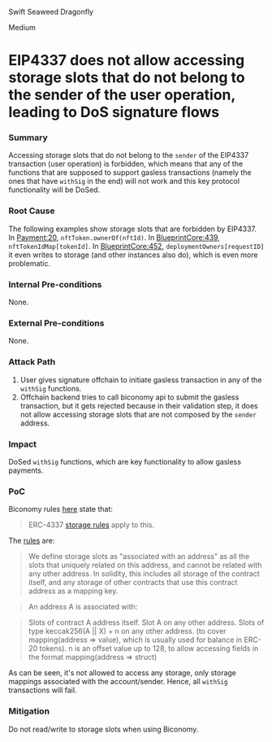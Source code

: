 Swift Seaweed Dragonfly

Medium

# EIP4337 does not allow accessing storage slots that do not belong to the sender of the user operation, leading to DoS signature flows

### Summary

Accessing storage slots that do not belong to the `sender` of the EIP4337 transaction (user operation) is forbidden, which means that any of the functions that are supposed to support gasless transactions (namely the ones that have `withSig` in the end) will not work and this key protocol functionality will be DoSed.

### Root Cause

The following examples show storage slots that are forbidden by EIP4337.
In [Payment:20](https://github.com/sherlock-audit/2025-03-crestal-network/blob/main/crestal-omni-contracts/src/Payment.sol#L20), `nftToken.ownerOf(nftId)`.
In [BlueprintCore:439](https://github.com/sherlock-audit/2025-03-crestal-network/blob/main/crestal-omni-contracts/src/BlueprintCore.sol#L439), `nftTokenIdMap[tokenId]`.
In [BlueprintCore:452](https://github.com/sherlock-audit/2025-03-crestal-network/blob/main/crestal-omni-contracts/src/BlueprintCore.sol#L452), `deploymentOwners[requestID]` it even writes to storage (and other instances also do), which is even more problematic.

### Internal Pre-conditions

None.

### External Pre-conditions

None.

### Attack Path

1. User gives signature offchain to initiate gasless transaction in any of the `withSig` functions.
2. Offchain backend tries to call biconomy api to submit the gasless transaction, but it gets rejected because in their validation step, it does not allow accessing storage slots that are not composed by the `sender` address.

### Impact

DoSed `withSig` functions, which are key functionality to allow gasless payments.

### PoC

Biconomy rules [here](https://docs.biconomy.io/smartAccountsV2/modules#validation-modules) state that:
> ERC-4337 [storage rules](https://github.com/eth-infinitism/account-abstraction/blob/abff2aca61a8f0934e533d0d352978055fddbd96/eip/EIPS/eip-4337.md#storage-associated-with-an-address) apply to this.

The [rules](https://github.com/eth-infinitism/account-abstraction/blob/abff2aca61a8f0934e533d0d352978055fddbd96/eip/EIPS/eip-4337.md#storage-associated-with-an-address) are:

> We define storage slots as "associated with an address" as all the slots that uniquely related on this address, and cannot be related with any other address. In solidity, this includes all storage of the contract itself, and any storage of other contracts that use this contract address as a mapping key.

> An address A is associated with:

> Slots of contract A address itself.
Slot A on any other address.
Slots of type keccak256(A || X) + n on any other address. (to cover mapping(address => value), which is usually used for balance in ERC-20 tokens). n is an offset value up to 128, to allow accessing fields in the format mapping(address => struct)

As can be seen, it's not allowed to access any storage, only storage mappings associated with the account/sender. Hence, all `withSig` transactions will fail.

### Mitigation

Do not read/write to storage slots when using Biconomy.